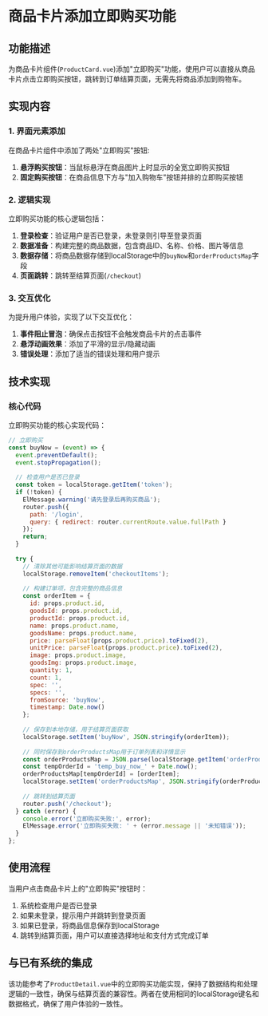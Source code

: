 # 商品卡片添加立即购买功能

## 功能描述

为商品卡片组件(`ProductCard.vue`)添加"立即购买"功能，使用户可以直接从商品卡片点击立即购买按钮，跳转到订单结算页面，无需先将商品添加到购物车。

## 实现内容

### 1. 界面元素添加

在商品卡片组件中添加了两处"立即购买"按钮:

1. **悬浮购买按钮**：当鼠标悬浮在商品图片上时显示的全宽立即购买按钮
2. **固定购买按钮**：在商品信息下方与"加入购物车"按钮并排的立即购买按钮

### 2. 逻辑实现

立即购买功能的核心逻辑包括：

1. **登录检查**：验证用户是否已登录，未登录则引导至登录页面
2. **数据准备**：构建完整的商品数据，包含商品ID、名称、价格、图片等信息
3. **数据存储**：将商品数据存储到localStorage中的`buyNow`和`orderProductsMap`字段
4. **页面跳转**：跳转至结算页面(`/checkout`)

### 3. 交互优化

为提升用户体验，实现了以下交互优化：

1. **事件阻止冒泡**：确保点击按钮不会触发商品卡片的点击事件
2. **悬浮动画效果**：添加了平滑的显示/隐藏动画
3. **错误处理**：添加了适当的错误处理和用户提示

## 技术实现

### 核心代码

立即购买功能的核心实现代码：

```javascript
// 立即购买
const buyNow = (event) => {
  event.preventDefault();
  event.stopPropagation();
  
  // 检查用户是否已登录
  const token = localStorage.getItem('token');
  if (!token) {
    ElMessage.warning('请先登录后再购买商品');
    router.push({
      path: '/login',
      query: { redirect: router.currentRoute.value.fullPath }
    });
    return;
  }
  
  try {
    // 清除其他可能影响结算页面的数据
    localStorage.removeItem('checkoutItems');
    
    // 构建订单项，包含完整的商品信息
    const orderItem = {
      id: props.product.id,
      goodsId: props.product.id,
      productId: props.product.id,
      name: props.product.name,
      goodsName: props.product.name,
      price: parseFloat(props.product.price).toFixed(2),
      unitPrice: parseFloat(props.product.price).toFixed(2),
      image: props.product.image,
      goodsImg: props.product.image,
      quantity: 1,
      count: 1,
      spec: '',
      specs: '',
      fromSource: 'buyNow',
      timestamp: Date.now()
    };
    
    // 保存到本地存储，用于结算页面获取
    localStorage.setItem('buyNow', JSON.stringify(orderItem));
    
    // 同时保存到orderProductsMap用于订单列表和详情显示
    const orderProductsMap = JSON.parse(localStorage.getItem('orderProductsMap') || '{}');
    const tempOrderId = 'temp_buy_now_' + Date.now();
    orderProductsMap[tempOrderId] = [orderItem];
    localStorage.setItem('orderProductsMap', JSON.stringify(orderProductsMap));
    
    // 跳转到结算页面
    router.push('/checkout');
  } catch (error) {
    console.error('立即购买失败:', error);
    ElMessage.error('立即购买失败: ' + (error.message || '未知错误'));
  }
};
```

## 使用流程

当用户点击商品卡片上的"立即购买"按钮时：

1. 系统检查用户是否已登录
2. 如果未登录，提示用户并跳转到登录页面
3. 如果已登录，将商品信息保存到localStorage
4. 跳转到结算页面，用户可以直接选择地址和支付方式完成订单

## 与已有系统的集成

该功能参考了`ProductDetail.vue`中的立即购买功能实现，保持了数据结构和处理逻辑的一致性，确保与结算页面的兼容性。两者在使用相同的localStorage键名和数据格式，确保了用户体验的一致性。 